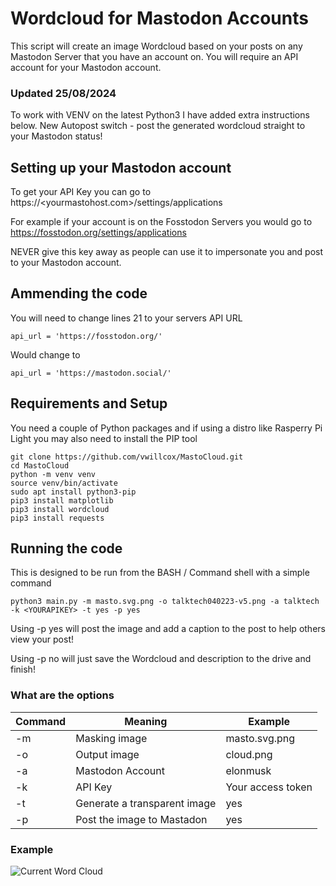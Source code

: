 # Wordcloud for Mastodon Accounts

This script will create an image Wordcloud based on your posts on any Mastodon Server that you have an account on.
You will require an API account for your Mastodon account.

### Updated 25/08/2024 

To work with VENV on the latest Python3 I have added extra instructions below.
New Autopost switch - post the generated wordcloud straight to your Mastodon status!

## Setting up your Mastodon account

To get your API Key you can go to https://<yourmastohost.com>/settings/applications

For example if your account is on the Fosstodon Servers you would go to https://fosstodon.org/settings/applications

NEVER give this key away as people can use it to impersonate you and post to your Mastodon account.

## Ammending the code

You will need to change lines 21 to your servers API URL

```
api_url = 'https://fosstodon.org/'
```

Would change to 

```
api_url = 'https://mastodon.social/'
```

## Requirements and Setup

You need a couple of Python packages and if using a distro like Rasperry Pi Light you may also need to install the PIP tool

```
git clone https://github.com/vwillcox/MastoCloud.git
cd MastoCloud
python -m venv venv
source venv/bin/activate
sudo apt install python3-pip
pip3 install matplotlib
pip3 install wordcloud
pip3 install requests
```

## Running the code

This is designed to be run from the BASH / Command shell with a simple command

```
python3 main.py -m masto.svg.png -o talktech040223-v5.png -a talktech -k <YOURAPIKEY> -t yes -p yes
```

Using -p yes will post the image and add a caption to the post to help others view your post!

Using -p no will just save the Wordcloud and description to the drive and finish!

### What are the options

| Command | Meaning                      | Example             |
|---------|------------------------------|---------------------|
| -m      | Masking image                | masto.svg.png       |
| -o      | Output image                 | cloud.png           |
| -a      | Mastodon Account             | elonmusk            |
| -k      | API Key                      | Your access token   |
| -t      | Generate a transparent image | yes                 |
| -p      | Post the image to Mastadon   | yes                 |

### Example

![Current Word Cloud](https://talktech.info/wp-content/uploads/2023/04/talktech.png)
